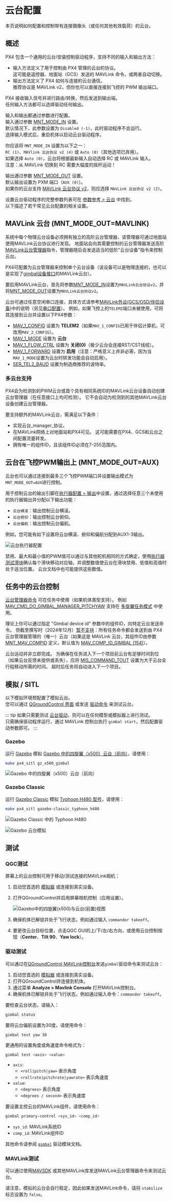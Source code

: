 # 云台配置

本页说明如何配置和控制带有连接摄像头（或任何其他有效载荷）的云台。

## 概述

PX4 包含一个通用的云台/安装控制驱动程序，支持不同的输入和输出方法：

- 输入方法定义了用于控制由 PX4 管理的云台的协议。  
  这可能是遥控器、地面站（GCS）发送的 MAVLink 命令，或两者自动切换。  
- 输出方法定义了 PX4 如何与连接的云台通信。  
  推荐协议是 MAVLink v2，但你也可以直接连接到飞控的 PWM 输出端口。

PX4 接收输入信号并进行路由/转换，然后发送到输出端。  
任何输入方法都可以选择驱动任何输出。

输入和输出都通过参数进行配置。  
输入通过参数 [MNT_MODE_IN](../advanced_config/parameter_reference.md#MNT_MODE_IN) 设置。  
默认情况下，此参数设置为 `Disabled (-1)`，此时驱动程序不会运行。  
选择输入模式后，重启机体以启动云台驱动程序。

你应该将 `MNT_MODE_IN` 设置为以下之一：  
`RC (1)`、`MAVlink 云台协议 v2 (4)` 或 `Auto (0)`（其他选项已弃用）。  
如果选择 `Auto (0)`，云台将根据最新输入自动选择 RC 或 MAVLink 输入。  
注意：从 MAVLink 切换到 RC 需要大幅度的摇杆运动！

输出通过参数 [MNT_MODE_OUT](../advanced_config/parameter_reference.md#MNT_MODE_OUT) 设置。  
默认输出设置为 PXM 端口（`AUX (0)`）。  
如果你的云台支持 [MAVLink 云台协议 v2](https://mavlink.io/en/services/gimbal_v2.html)，则应选择 `MAVLink 云台协议 v2 (2)`。

设置云台驱动程序的完整参数列表可在 [参数参考 > 云台](../advanced_config/parameter_reference.md#mount) 中找到。  
以下描述了若干常见云台配置的相关设置。

## MAVLink 云台 (MNT_MODE_OUT=MAVLINK)

系统中每个物理云台设备必须拥有独立的高阶云台管理器，该管理器可通过地面站使用MAVLink云台协议进行发现。
地面站会向其需要控制的云台管理器发送高阶[MAVLink云台管理器](https://mavlink.io/en/services/gimbal_v2.html#gimbal-manager-messages)指令，管理器随后会发送适当的低阶"云台设备"指令来控制云台。

PX4可配置为云台管理器来控制单个云台设备（该设备可以是物理连接的，也可以是实现了[gimbal设备接口](https://mavlink.io/en/services/gimbal_v2.html#gimbal-device-messages)的MAVLink云台）。

要启用MAVLink云台，首先将参数[MNT_MODE_IN](../advanced_config/parameter_reference.md#MNT_MODE_IN)设置为`MAVLink云台协议v2`，并将[MNT_MODE_OUT](../advanced_config/parameter_reference.md#MNT_MODE_OUT)设置为`MAVLink云台协议v2`。

云台可通过任意空闲串口连接，具体方式请参考[MAVLink外设(GCS/OSD/伴侣设备)](../peripherals/mavlink_peripherals.md)中的说明（另见[串口配置](../peripherals/serial_configuration.md#serial-port-configuration)）。
例如，如果飞控上的`TELEM2`端口未被使用，可将其连接到云台并设置以下PX4参数：

- [MAV_1_CONFIG](../advanced_config/parameter_reference.md#MAV_1_CONFIG) 设置为 **TELEM2**（如果`MAV_1_CONFIG`已用于伴侣计算机，可改用`MAV_2_CONFIG`）。
- [MAV_1_MODE](../advanced_config/parameter_reference.md#MAV_1_MODE) 设置为 **云台**
- [MAV_1_FLOW_CTRL](../advanced_config/parameter_reference.md#MAV_1_FLOW_CTRL) 设置为 **关闭(0)**（极少云台会连接RST/CST线缆）。
- [MAV_1_FORWARD](../advanced_config/parameter_reference.md#MAV_1_FORWARD) 设置为 **启用**（注意：严格意义上并非必需，因为当`MAV_1_MODE`设置为云台时转发功能会自动启用）。
- [SER_TEL2_BAUD](../advanced_config/parameter_reference.md#SER_TEL2_BAUD) 设置为制造商推荐的波特率。

### 多云台支持

PX4会为检测到的PWM云台或首个具有相同系统ID的MAVLink云台设备自动创建云台管理器（在任意接口上均可检测）。
它不会自动为检测到的其他MAVLink云台设备创建云台管理器。

要支持额外的MAVLink云台，需满足以下条件：

- 实现云台_manager_协议。
- 在MAVLink网络上对地面站和PX4可见。
  这可能需要在PX4、GCS和云台之间配置流量转发。
- 拥有唯一的组件ID，且该组件ID必须在7-255范围内。

## 云台在飞控PWM输出上 (MNT_MODE_OUT=AUX)

云台也可以通过连接到最多三个飞控PWM端口并设置输出模式为`MNT_MODE_OUT=AUX`进行控制。

用于控制云台的输出引脚在[执行器配置 > 输出](../config/actuators.md#actuator-outputs)中设置，通过选择任意三个未使用的执行器输出并分配以下输出功能：

- `云台横滚`：输出控制云台横滚。
- `云台俯仰`：输出控制云台俯仰。
- `云台偏航`：输出控制云台偏航。

例如，您可能有如下设置将云台横滚、俯仰和偏航分配到AUX1-3输出。

![云台执行器配置](../../assets/config/actuators/qgc_actuators_gimbal.png)

禁用、最大和最小值的PWM值可以通过与其他舵机相同的方式确定，使用[执行器测试滑块](../config/actuators.md#actuator-testing)确认每个滑块移动对应轴，并调整数值使云台在滑块禁用、低值和高值时处于适当位置。
云台文档中也可能提供这些数值。

## 任务中的云台控制

[云台管理器命令](https://mavlink.io/en/services/gimbal_v2.html#gimbal-manager-messages) 可在任务中使用（如果机体类型支持）。
例如 [MAV_CMD_DO_GIMBAL_MANAGER_PITCHYAW](https://mavlink.io/en/messages/common.html#MAV_CMD_DO_GIMBAL_MANAGER_PITCHYAW) 支持在 [多旋翼任务模式](../flight_modes_mc/mission.md) 中使用。

理论上你可以通过指定 "Gimbal device id" 参数中的组件ID，向特定云台发送命令。
但截至撰写时（2024年12月）[暂不支持](https://github.com/PX4/PX4-Autopilot/blob/main/src/modules/gimbal/input_mavlink.cpp#L889)：所有任务命令都会发送到由 PX4 云台管理器管理的（唯一）云台（如果这是 MAVLink 云台，其组件ID由参数 [MNT_MAV_COMPID](../advanced_config/parameter_reference.md#MNT_MAV_COMPID) 定义，默认值为 [MAV_COMP_ID_GIMBAL (154)](https://mavlink.io/en/messages/common.html#MAV_COMP_ID_GIMBAL)）。

云台运动并非立即完成。
为确保在任务进入下一个项目前云台有足够时间到位（如果云台反馈未提供或丢失），应将 [MIS_COMMAND_TOUT](../advanced_config/parameter_reference.md#MIS_COMMAND_TOUT) 设置为大于云台全行程移动所需的时间。
超时后任务将自动进入下一个项目。

## 模拟 / SITL

以下模拟环境预配置了模拟云台。  
您可以通过 [QGroundControl 界面](#qgc-testing) 或发送 [驱动命令](#driver-testing) 来测试云台。

::: tip
如果只需要测试 [云台驱动](../modules/modules_driver.md#gimbal)，则可以在任何模型或模拟器上进行测试。  
只需确保驱动程序运行，通过 MAVLink 控制台执行 `gimbal start`，然后配置驱动参数即可。
:::

### Gazebo

运行 [Gazebo](../sim_gazebo_gz/index.md) 模拟 [Gazebo 中的四旋翼（x500）云台（前向）](../sim_gazebo_gz/vehicles.md#x500-quadrotor-with-gimbal-front-facing)，请使用：

```sh
make px4_sitl gz_x500_gimbal
```

![Gazebo 中的四旋翼（x500）云台（前向）](../../assets/simulation/gazebo/vehicles/x500_gimbal.png)

### Gazebo Classic

运行 [Gazebo Classic](../sim_gazebo_classic/index.md) 模拟 [Typhoon H480 型号](../sim_gazebo_classic/vehicles.md#typhoon-h480-hexrotor)，请使用：

```sh
make px4_sitl gazebo-classic_typhoon_h480
```

![Gazebo Classic 中的 Typhoon H480](../../assets/simulation/gazebo_classic/vehicles/typhoon.jpg)

![Gazebo 云台模拟](../../assets/simulation/gazebo_classic/gimbal-simulation.png)

## 测试

### QGC测试

屏幕上的云台控制可用于移动/测试连接的MAVLink相机：

1. 启动您首选的 [模拟器](#simulation-sitl) 或连接到真实设备。
2. 打开QGroundControl并启用屏幕相机控制（应用设置）。

   ![Gazebo中的四旋翼(x500)与云台(前置)视图](../../assets/qgc/fly/gimbal_control_x500gz.png)

3. 确保机体已解锁并处于飞行状态，例如通过输入 `commander takeoff`。
4. 要更改云台目标位置，点击QGC GUI的上/下/左/右方向，或使用云台控制按钮（**Center**、**Tilt 90**、**Yaw lock**）。

### 驱动测试

可以通过在[QGroundControl MAVLink控制台](https://docs.qgroundcontrol.com/master/en/qgc-user-guide/analyze_view/mavlink_console.html)发送`gimbal`驱动命令来测试云台：

1. 启动您首选的 [模拟器](#simulation-sitl) 或连接到真实设备。
2. 打开QGroundControl并连接到机体。
3. 通过菜单 **Analyze > Mavlink Console** 打开MAVLink控制台。
4. 确保机体已解锁并处于飞行状态，例如通过输入命令：`commander takeoff`。

要检查云台状态，请输入：

```sh
gimbal status
```

要将云台偏航设置为30度，请使用命令：

```sh
gimbal test yaw 30
```

更通用的设置角度或角速度命令格式为：

```sh
gimbal test <axis> <value>
```

- `axis`:
  - `<roll|pitch|yaw>` 表示角度
  - `<rollrate|pitchrate|yawrate>` 表示角速度
- `value`:
  - `<degrees>` 表示角度
  - `<degrees / second>` 表示角速度

要设置主控云台的MAVLink组件，请使用命令：

```sh
gimbal primary-control <sys_id> <comp_id>
```

- `sys_id`: MAVLink系统ID
- `comp_id`: MAVLink组件ID

其他命令请参阅 [`gimbal`](../modules/modules_driver.md#gimbal) 驱动模块文档。

### MAVLink测试

可以通过使用[MAVSDK](../robotics/mavsdk.md) 或其他MAVLink库发送MAVLink云台管理器命令来测试云台。

请注意，模拟的云台会自行稳定，因此如果发送MAVLink命令，请将 `stabilize` 标志设置为 `false`。
